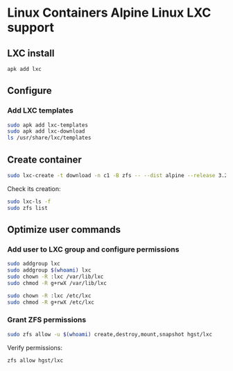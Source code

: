 # Linux Containers Alpine Linux LXC support

## LXC install

```sh
apk add lxc
```

## Configure

### Add LXC templates

```sh
sudo apk add lxc-templates
sudo apk add lxc-download
ls /usr/share/lxc/templates
```

## Create container

```sh
sudo lxc-create -t download -n c1 -B zfs -- --dist alpine --release 3.20 --arch amd64
```

Check its creation:

```sh
sudo lxc-ls -f
sudo zfs list
```

## Optimize user commands

### Add user to LXC group and configure permissions

```sh
sudo addgroup lxc
sudo addgroup $(whoami) lxc
sudo chown -R :lxc /var/lib/lxc
sudo chmod -R g+rwX /var/lib/lxc

sudo chown -R :lxc /etc/lxc
sudo chmod -R g+rwX /etc/lxc
```

### Grant ZFS permissions

```sh
sudo zfs allow -u $(whoami) create,destroy,mount,snapshot hgst/lxc
```

Verify permissions:

```sh
zfs allow hgst/lxc
```
